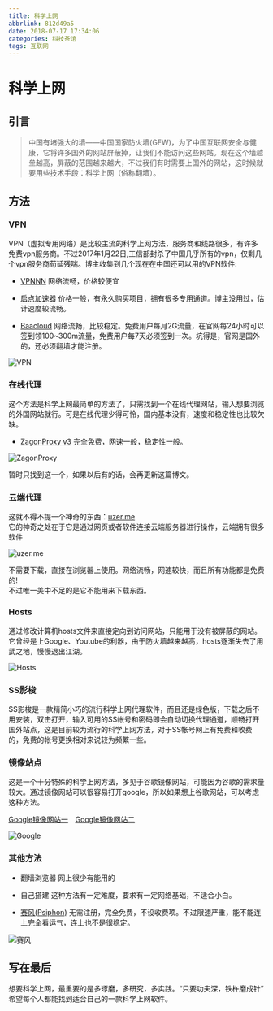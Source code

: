 ```yaml
---
title: 科学上网
abbrlink: 812d49a5
date: 2018-07-17 17:34:06
categories: 科技茶馆
tags: 互联网
---
```

# 科学上网

## 引言

>中国有堵强大的墙——中国国家防火墙(GFW)，为了中国互联网安全与健康，它将许多国外的网站屏蔽掉，让我们不能访问这些网站。现在这个墙越垒越高，屏蔽的范围越来越大，不过我们有时需要上国外的网站，这时候就要用些技术手段：科学上网（俗称翻墙）。

<!--more-->

## 方法

### VPN

VPN（虚拟专用网络）是比较主流的科学上网方法，服务商和线路很多，有许多免费vpn服务商。不过2017年1月22日,工信部封杀了中国几乎所有的vpn，仅剩几个vpn服务商苟延残喘。博主收集到几个现在在中国还可以用的VPN软件:

- [VPNNN](http://vpnnn.tk/) 网络流畅，价格较便宜

- [启点加速器](http://www.qidianbpc.com/union/share/?fn=36001) 价格一般，有永久购买项目，拥有很多专用通道。博主没用过，估计速度较流畅。

- [Baacloud](https://www.baacloud.info/) 网络流畅，比较稳定。免费用户每月2G流量，在官网每24小时可以签到领100~300m流量，免费用户每7天必须签到一次。坑得是，官网是国外的，还必须翻墙才能注册。

![VPN](https://i.loli.net/2018/08/07/5b699857b47f6.jpg)

### 在线代理

这个方法是科学上网最简单的方法了，只需找到一个在线代理网站，输入想要浏览的外国网站就行。可是在线代理少得可怜，国内基本没有，速度和稳定性也比较欠缺。

- [ZagonProxy v3](https://proxy-v2.zagon.net.pe/) 完全免费，网速一般，稳定性一般。

![ZagonProxy](https://i.loli.net/2018/08/07/5b699857b494f.png)

暂时只找到这一个，如果以后有的话，会再更新这篇博文。

### 云端代理

这就不得不提一个神奇的东西：[uzer.me](uzer.me)  
它的神奇之处在于它是通过网页或者软件连接云端服务器进行操作，云端拥有很多软件

![uzer.me](https://i.loli.net/2018/08/07/5b699857c6780.png)

不需要下载，直接在浏览器上使用。网络流畅，网速较快，而且所有功能都是免费的!  
不过唯一美中不足的是它不能用来下载东西。

### Hosts

通过修改计算机hosts文件来直接定向到访问网站，只能用于没有被屏蔽的网站。它曾经是上Google、Youtube的利器，由于防火墙越来越高，hosts逐渐失去了用武之地，慢慢退出江湖。

![Hosts](https://i.loli.net/2018/08/07/5b699857920cf.png)

### SS影梭

SS影梭是一款精简小巧的流行科学上网代理软件，而且还是绿色版，下载之后不用安装，双击打开，输入可用的SS帐号和密码即会自动切换代理通道，顺畅打开国外站点，这是目前较为流行的科学上网方法，对于SS帐号网上有免费和收费的，免费的帐号更换相对来说较为频繁一些。

### 镜像站点

这是一个十分特殊的科学上网方法，多见于谷歌镜像网站，可能因为谷歌的需求量较大。通过镜像网站可以很容易打开google，所以如果想上谷歌网站，可以考虑这种方法。

[Google镜像网站一](https://aa.89089.site/)　[Google镜像网站二](https://rain.likeso.ml/) 　

![Google](https://i.loli.net/2018/08/07/5b6998577fb2b.png)

### 其他方法

- 翻墙浏览器 网上很少有能用的

- 自己搭建 这种方法有一定难度，要求有一定网络基础，不适合小白。

- [赛风(Psiphon)](http://s3.amazonaws.com/psiphon/web/mjr4-p23r-puwl/zh/download.html) 无需注册，完全免费，不设收费项。不过限速严重，能不能连上完全看运气，连上也不是很稳定。

![赛风](https://i.loli.net/2018/08/07/5b699857aff49.png)

## 写在最后

想要科学上网，最重要的是多琢磨，多研究，多实践。“只要功夫深，铁杵磨成针” 希望每个人都能找到适合自己的一款科学上网软件。